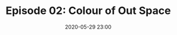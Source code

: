 ---
layout: post
title: "Episode 02: Colour of Out Space"
date: 2020-05-29 23:00
file: https://archive.org/download/spookbox-episode-2-compressed-eqd-and-limited/Spookbox%20Episode%202%20Compressed%20EQd%20and%20Limited.mp3
summary: "This week the SpookBox crew dive into Richard Stanley's Color Out of Space (2019)"
description: "In our second episode of Spookbox, Heather, Daff and Conor discuss Color Out of Space, Richard Stanley's 2019 psychedelic horror staring Nicholas Cage and Joley Richardson. We loved this movie but talk inevitably veers towards H.P. Lovecraft and the issues surrounding him, along with the usual talking points of cosmic horror, existentialism and the collapse of the nuclear family. Fun times!"
duration: "62:41" 
length: "3761"
explicit: "yes" 
keywords: "horror, movie, podcast, humor, education, funny, casual, long, feminism, literary theory, critical theory, marxism, H.P. Lovecraft, Lovecraft"
block: "no" 
voices: "Heather, Conor, Daf"
---